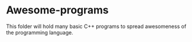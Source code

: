 # Awesome-programs


This folder will hold many basic C++ programs to spread awesomeness of the programming language.
